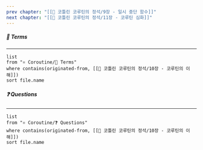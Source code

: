 ```yaml
---
prev chapter: "[[📘 코틀린 코루틴의 정석/9장 - 일시 중단 함수]]"
next chapter: "[[📘 코틀린 코루틴의 정석/11장 - 코루틴 심화]]"
---
```

##### 📔 Terms
---
```dataview
list
from "⚛ Coroutine/📔 Terms"
where contains(originated-from, [[📘 코틀린 코루틴의 정석/10장 - 코루틴의 이해]])
sort file.name
```

##### ❓ Questions
---
```dataview
list
from "⚛ Coroutine/❓ Questions"
where contains(originated-from, [[📘 코틀린 코루틴의 정석/10장 - 코루틴의 이해]])
sort file.name
```
